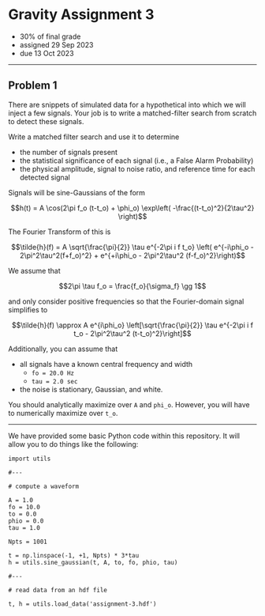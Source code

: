 # Gravity Assignment 3

  * 30% of final grade
  * assigned 29 Sep 2023
  * due 13 Oct 2023

---

## Problem 1

There are snippets of simulated data for a hypothetical into which we will inject a few signals.
Your job is to write a matched-filter search from scratch to detect these signals.

Write a matched filter search and use it to determine

  * the number of signals present
  * the statistical significance of each signal (i.e., a False Alarm Probability)
  * the physical amplitude, signal to noise ratio, and reference time for each detected signal

Signals will be sine-Gaussians of the form

```math
h(t) = A \cos(2\pi f_o (t-t_o) + \phi_o) \exp\left( -\frac{(t-t_o)^2}{2\tau^2} \right)
```

The Fourier Transform of this is

```math
\tilde{h}(f) = A \sqrt{\frac{\pi}{2}} \tau e^{-2\pi i f t_o} \left( e^{-i\phi_o - 2\pi^2\tau^2(f+f_o)^2} + e^{+i\phi_o - 2\pi^2\tau^2 (f-f_o)^2}\right)
```

We assume that

```math
2\pi \tau f_o = \frac{f_o}{\sigma_f} \gg 1
```

and only consider positive frequencies so that the Fourier-domain signal simplifies to

```math
\tilde{h}(f) \approx A e^{i\phi_o} \left[\sqrt{\frac{\pi}{2}} \tau e^{-2\pi i f t_o - 2\pi^2\tau^2 (t-t_o)^2}\right]
```

Additionally, you can assume that 

  * all signals have a known central frequency and width
    - `fo = 20.0 Hz`
    - `tau = 2.0 sec`
  * the noise is stationary, Gaussian, and white.

You should analytically maximize over `A` and `phi_o`.
However, you will have to numerically maximize over `t_o`.

---

We have provided some basic Python code within this repository.
It will allow you to do things like the following:

```
import utils

#---

# compute a waveform

A = 1.0
fo = 10.0
to = 0.0
phio = 0.0
tau = 1.0

Npts = 1001

t = np.linspace(-1, +1, Npts) * 3*tau
h = utils.sine_gaussian(t, A, to, fo, phio, tau)

#---

# read data from an hdf file

t, h = utils.load_data('assignment-3.hdf')
```
